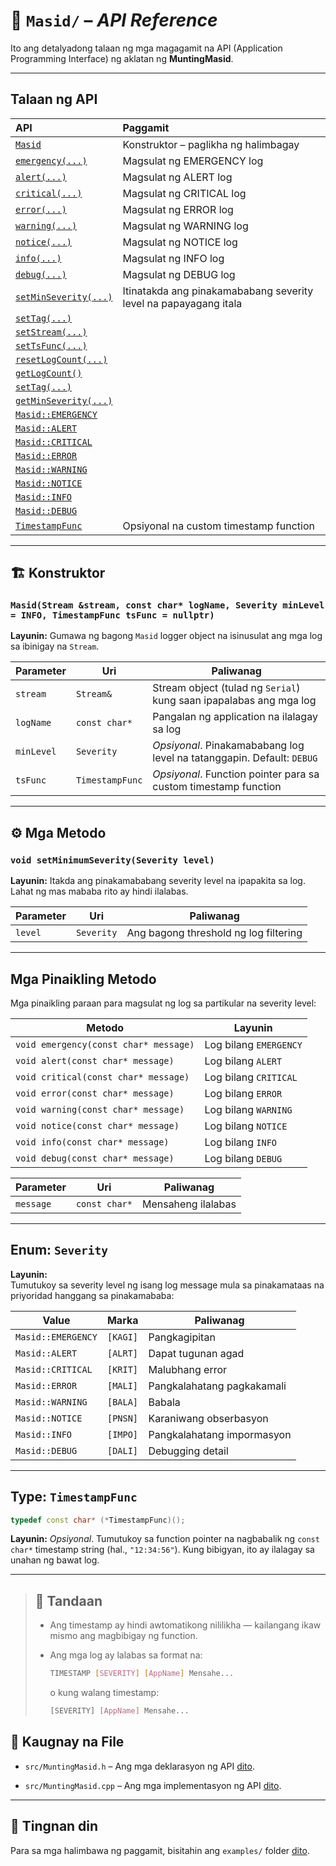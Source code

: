 # 📘 `Masid/` – *API Reference*

Ito ang detalyadong talaan ng mga magagamit na API
(Application Programming Interface) ng aklatan ng **MuntingMasid**.

---

## Talaan ng API

<center>

| API | Paggamit |
| :-- | :-- |
| [`Masid`](#muntingmasidstream-stream-const-char-appname-severity-minlevel--debug-timestampfunc-tsfunc--nullptr) | Konstruktor – paglikha ng halimbagay |
| [`emergency(...)`](#mga-pinaikling-metodo) | Magsulat ng EMERGENCY log |
| [`alert(...)`](#mga-pinaikling-metodo) | Magsulat ng ALERT log |
| [`critical(...)`](#mga-pinaikling-metodo) | Magsulat ng CRITICAL log |
| [`error(...)`](#mga-pinaikling-metodo) | Magsulat ng ERROR log |
| [`warning(...)`](#mga-pinaikling-metodo) | Magsulat ng WARNING log |
| [`notice(...)`](#mga-pinaikling-metodo) | Magsulat ng NOTICE log |
| [`info(...)`](#mga-pinaikling-metodo) | Magsulat ng INFO log |
| [`debug(...)`](#mga-pinaikling-metodo) | Magsulat ng DEBUG log |
| [`setMinSeverity(...)`](#void-setminimumseverityseverity-level) | Itinatakda ang pinakamababang severity level na papayagang itala |
| [`setTag(...)`]() | |
| [`setStream(...)`]() | |
| [`setTsFunc(...)`]() | |
| [`resetLogCount(...)`]() | |
| [`getLogCount()`]() | |
| [`setTag(...)`]() | |
| [`getMinSeverity(...)`]() | |
| [`Masid::EMERGENCY`](#enum-severity) | |
| [`Masid::ALERT`](#enum-severity) | |
| [`Masid::CRITICAL`](#enum-severity) | |
| [`Masid::ERROR`](#enum-severity) | |
| [`Masid::WARNING`](#enum-severity) | |
| [`Masid::NOTICE`](#enum-severity) | |
| [`Masid::INFO`](#enum-severity) | |
| [`Masid::DEBUG`](#enum-severity) | |
| [`TimestampFunc`](#type-timestampfunc) | Opsiyonal na custom timestamp function |

</center>

---

## 🏗️ Konstruktor

### `Masid(Stream &stream, const char* logName, Severity minLevel = INFO, TimestampFunc tsFunc = nullptr)`

**Layunin:** Gumawa ng bagong `Masid` logger object na isinusulat ang mga log sa ibinigay na `Stream`.

<center>

| Parameter | Uri | Paliwanag |
|----------|-----|-----------|
| `stream` | `Stream&` | Stream object (tulad ng `Serial`) kung saan ipapalabas ang mga log |
| `logName` | `const char*` | Pangalan ng application na ilalagay sa log |
| `minLevel` | `Severity` | *Opsiyonal*. Pinakamababang log level na tatanggapin. Default: `DEBUG` |
| `tsFunc` | `TimestampFunc` | *Opsiyonal*. Function pointer para sa custom timestamp function |

</center>

---

## ⚙️ Mga Metodo

### `void setMinimumSeverity(Severity level)`

**Layunin:** Itakda ang pinakamababang severity level na ipapakita sa log.
Lahat ng mas mababa rito ay hindi ilalabas.

<center>

| Parameter | Uri | Paliwanag |
|----------|-----|-----------|
| `level` | `Severity` | Ang bagong threshold ng log filtering |

</center>

---

## Mga Pinaikling Metodo 

Mga pinaikling paraan para magsulat ng log sa partikular na severity level:

<center>

| Metodo | Layunin |
|--------|---------|
| `void emergency(const char* message)` | Log bilang `EMERGENCY` |
| `void alert(const char* message)`     | Log bilang `ALERT` |
| `void critical(const char* message)`  | Log bilang `CRITICAL` |
| `void error(const char* message)`     | Log bilang `ERROR` |
| `void warning(const char* message)`   | Log bilang `WARNING` |
| `void notice(const char* message)`    | Log bilang `NOTICE` |
| `void info(const char* message)`      | Log bilang `INFO` |
| `void debug(const char* message)`     | Log bilang `DEBUG` |

</center>

<center>

| Parameter | Uri | Paliwanag |
|----------|-----|-----------|
| `message` | `const char*` | Mensaheng ilalabas |

</center>

---

## Enum: `Severity`

**Layunin:**  
Tumutukoy sa severity level ng isang log message mula sa pinakamataas na
priyoridad hanggang sa pinakamababa:

<center>

| Value | Marka | Paliwanag |
|------|-----------|-------|
| `Masid::EMERGENCY` | `[KAGI]` | Pangkagipitan |
| `Masid::ALERT`     | `[ALRT]` | Dapat tugunan agad |
| `Masid::CRITICAL`  | `[KRIT]` | Malubhang error |
| `Masid::ERROR`     | `[MALI]` | Pangkalahatang pagkakamali |
| `Masid::WARNING`   | `[BALA]` | Babala |
| `Masid::NOTICE`    | `[PNSN]` | Karaniwang obserbasyon |
| `Masid::INFO`      | `[IMPO]` | Pangkalahatang impormasyon |
| `Masid::DEBUG`     | `[DALI]` | Debugging detail |

</center>

---

## Type: `TimestampFunc`

``` cpp
typedef const char* (*TimestampFunc)();
```
**Layunin:**
*Opsiyonal*. Tumutukoy sa function pointer na nagbabalik ng `const char*`
timestamp string (hal., `"12:34:56"`). Kung bibigyan, ito ay ilalagay sa
unahan ng bawat log.

---

> ## 📝 Tandaan
> 
> - Ang timestamp ay hindi awtomatikong nililikha — kailangang ikaw mismo ang
> magbibigay ng function.
> - Ang mga log ay lalabas sa format na:
>   ``` sh
>   TIMESTAMP [SEVERITY] [AppName] Mensahe...
>   ```
> 
>   o kung walang timestamp:
>   ``` sh
>   [SEVERITY] [AppName] Mensahe...
>   ```

## 📂 Kaugnay na File

- `src/MuntingMasid.h` – Ang mga deklarasyon ng API [dito](../src/MuntingMasid.h).

- `src/MuntingMasid.cpp` – Ang mga implementasyon ng API [dito](../src/MuntingMasid.cpp).

---

## 🧪 Tingnan din
Para sa mga halimbawa ng paggamit, bisitahin ang `examples/`
folder [dito](../examples/).